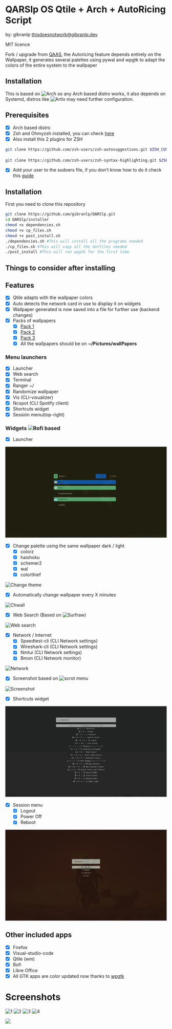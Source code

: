 # QARSlp OS Qtile + Arch + AutoRicing Script

by: gibranlp thisdoesnotwork@gibranlp.dev

MIT licence

Fork / upgrade from [QAAS](https://github.com/gibranlp/QAAS), the  Autoricing feature depends entirely on the Wallpaper, it generates several palettes using pywal and wpgtk to adapt the colors of the entire system to the wallpaper

## Installation

This is based on ![Arch](https://archlinux.org/) so any Arch based distro works, it also depends on Systemd, distros like ![Artix](https://artixlinux.org/) may need further configuration.

## Prerequisites

- [x] Arch based distro
- [x] Zsh and Ohmyzsh installed,  you can check [here](https://ohmyz.sh/#install)
- [x] Also install this 2 plugins for ZSH
```bash
git clone https://github.com/zsh-users/zsh-autosuggestions.git $ZSH_CUSTOM/plugins/zsh-autosuggestions

git clone https://github.com/zsh-users/zsh-syntax-highlighting.git $ZSH_CUSTOM/plugins/zsh-syntax-highlighting
```
- [x] Add your user to the sudoers file, if you don't know how to do it check this [guide](https://gibranlp.dev/post/add-user-sudoers-file/) 

## Installation

  First you need to clone this repository
```bash
git clone https://github.com/gibranlp/QARSlp.git
cd QARSlp/installer
chmod +x dependencies.sh
chmod +x cp_files.sh
chmod +x post_install.sh
./dependencies.sh #This will install all the programs needed
./cp_files.sh #This will copy all the dotfiles needed
./post_install #This will run wpgtk for the first time
```
## Things to consider after installing

## Features
- [x] Qtile adapts with the wallpaper colors 
- [x] Auto detects the network card in use to display it on widgets
- [x] Wallpaper generated is now saved into a file for further use (backend changes)
- [x] Packs of wallpapers
  - [x] [Pack 1](https://gibranlp.dev/wallpacks/pack1.tar.gz)
  - [x] [Pack 2](https://gibranlp.dev/wallpacks/pack2.tar.gz)
  - [x] [Pack 3](https://gibranlp.dev/wallpacks/pack3.tar.gz)
  - [x] All the wallpapers should be on **~/Pictures/wallPapers**

### Menu launchers
- [x] Launcher
- [x] Web search
- [x] Terminal
- [x] Ranger ~/
- [x] Randomize wallpaper
- [x] Vis (CLI-visualizer)
- [x] Ncspot (CLI Spotify client)
- [x] Shortcuts widget
- [x] Sessión menu(top-right)

### Widgets ![Rofi](https://github.com/davatorium/rofi) based

- [x] Launcher

![Launcher](https://github.com/gibranlp/QARSlp/blob/main/screenshots/launcher.png)

- [x] Change palette using the same wallpaper dark / light 
    - [x] colorz
    - [x] haishoku
    - [x] schemer2
    - [x] wal
    - [x] colorthief

![Change theme](https://github.com/gibranlp/QARSlp/blob/main/screenshots/backend.png)

- [x] Automatically change wallpaper every X minutes

![Chwall](https://github.com/gibranlp/QARSlp/blob/main/screenshots/chwall.png)


- [x] Web Search (Based on ![Surfraw](https://github.com/JNRowe/surfraw))

![Web search](https://github.com/gibranlp/QARSlp/blob/main/screenshots/search.png)

- [x] Network / Internet
  - [x] Speedtest-cli (CLI Network settings)
  - [x] Wireshark-cli (CLI Network settings)
  - [x] Nmtui (CLI Network settings)
  - [x] Bmon (CLI Network monitor)

![Network](https://github.com/gibranlp/QARSlp/blob/main/screenshots/network.png)

- [x] Screenshot based on ![scrot](https://github.com/dreamer/scrot) menu

![Screenshot](https://github.com/gibranlp/QARSlp/blob/main/screenshots/screen.png)

- [x] Shortcuts widget

![Shortcuts](https://github.com/gibranlp/QARSlp/blob/main/screenshots/shortcuts.png)

- [x] Session menu
    - [x] Logout
    - [x] Power Off
    - [x] Reboot

![Session](https://github.com/gibranlp/QARSlp/blob/main/screenshots/session.png)


## Other included apps

- [x] Firefox
- [x] Visual-studio-code
- [x] Qtile (wm)
- [x] Rofi
- [x] Libre Office
- [x] All GTK apps are color updated now thanks to [wpgtk](https://github.com/deviantfero/wpgtk)

# Screenshots

![1](https://github.com/gibranlp/QARSlp/blob/main/screenshots/1.png)
![2](https://github.com/gibranlp/QARSlp/blob/main/screenshots/2.png)
![3](https://github.com/gibranlp/QARSlp/blob/main/screenshots/3.png)
![4](https://github.com/gibranlp/QARSlp/blob/main/screenshots/4.png)


<a href="https://www.buymeacoffee.com/gibranlp"><img src="https://img.buymeacoffee.com/button-api/?text=Buy me a Coffee&emoji=&slug=gibranlp&button_colour=FFDD00&font_colour=000000&font_family=Bree&outline_colour=000000&coffee_colour=ffffff"></a>